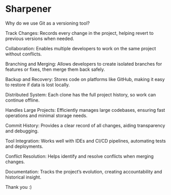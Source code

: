 # Sharpener
 Why do we use Git as a versioning tool?

Track Changes: Records every change in the project, helping revert to previous versions when needed.

Collaboration: Enables multiple developers to work on the same project without conflicts.

Branching and Merging: Allows developers to create isolated branches for features or fixes, then merge them back safely.

Backup and Recovery: Stores code on platforms like GitHub, making it easy to restore if data is lost locally.

Distributed System: Each clone has the full project history, so work can continue offline.

Handles Large Projects: Efficiently manages large codebases, ensuring fast operations and minimal storage needs.

Commit History: Provides a clear record of all changes, aiding transparency and debugging.

Tool Integration: Works well with IDEs and CI/CD pipelines, automating tests and deployments.

Conflict Resolution: Helps identify and resolve conflicts when merging changes.

Documentation: Tracks the project’s evolution, creating accountability and historical insight.

Thank you :)
